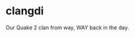 # clangdi
Our Quake 2 clan from way, WAY back in the day.

<meta name="GENERATOR" content="Microsoft FrontPage Express 2.0">